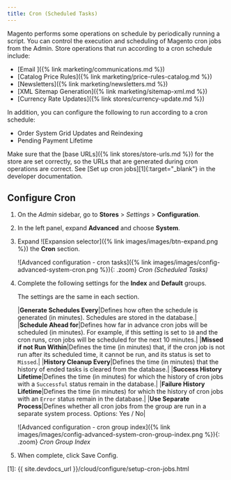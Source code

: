 ```yaml
---
title: Cron (Scheduled Tasks)
---
```


Magento performs some operations on schedule by periodically running a script. You can control the execution and scheduling of Magento cron jobs from the Admin. Store operations that run according to a cron schedule include:

- [Email ]({% link marketing/communications.md %})
- [Catalog Price Rules]({% link marketing/price-rules-catalog.md %})
- [Newsletters]({% link marketing/newsletters.md %})
- [XML Sitemap Generation]({% link marketing/sitemap-xml.md %})
- [Currency Rate Updates]({% link stores/currency-update.md %})

In addition, you can configure the following to run according to a cron schedule:

- Order System Grid Updates and Reindexing
- Pending Payment Lifetime

Make sure that the [base URLs]({% link stores/store-urls.md %}) for the store are set correctly, so the URLs that are generated during cron operations are correct. See [Set up cron jobs][1]{:target="_blank"} in the developer documentation.

## Configure Cron

1. On the _Admin_ sidebar, go to **Stores** > _Settings_ > **Configuration**.

1. In the left panel, expand **Advanced** and choose **System**.

1. Expand ![Expansion selector]({% link images/images/btn-expand.png %}) the **Cron** section.

    ![Advanced configuration - cron tasks]({% link images/images/config-advanced-system-cron.png %}){: .zoom}
    _Cron (Scheduled Tasks)_

1. Complete the following settings for the **Index** and **Default** groups.

   The settings are the same in each section.

    |**Generate Schedules Every**|Defines how often the schedule is generated (in minutes). Schedules are stored in the database.|
    |**Schedule Ahead for**|Defines how far in advance cron jobs will be scheduled (in minutes). For example, if this setting is set to `10` and the cron runs, cron jobs will be scheduled for the next 10 minutes.|
    |**Missed if not Run Within**|Defines the time (in minutes) that, if the cron job is not run after its scheduled time, it cannot be run, and its status is set to `Missed`.|
    |**History Cleanup Every**|Defines the time (in minutes) that the history of ended tasks is cleared from the database.|
    |**Success History Lifetime**|Defines the time (in minutes) for which the history of cron jobs with a `Successful` status remain in the database.|
    |**Failure History Lifetime**|Defines the time (in minutes) for which the history of cron jobs with an `Error` status remain in the database.|
    |**Use Separate Process**|Defines whether all cron jobs from the group are run in a separate system process. Options: Yes / No|

    ![Advanced configuration - cron group index]({% link images/images/config-advanced-system-cron-group-index.png %}){: .zoom}
    _Cron Group Index_

1. When complete, click <span class="btn">Save Config</span>.

[1]: {{ site.devdocs_url }}/cloud/configure/setup-cron-jobs.html
